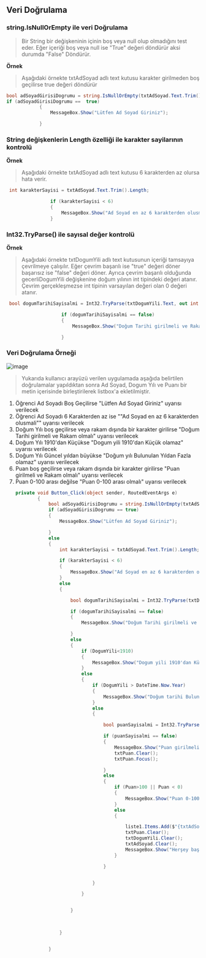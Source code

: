 ## Veri Doğrulama ## 

### string.IsNullOrEmpty ile veri Doğrulama ##

> Bir String bir değişkeninin içinin boş veya null olup olmadığını test eder. Eğer içeriği boş veya null ise "True" değeri döndürür aksi durumda "False" Döndürür.

**Örnek**
> Aşağıdaki örnekte txtAdSoyad adlı text kutusu karakter girilmeden boş geçilirse true değeri döndürür

```csharp
bool adSoyadGirisiDogrumu = string.IsNullOrEmpty(txtAdSoyad.Text.Trim());
if (adSoyadGirisiDogrumu ==  true)
            {
                MessageBox.Show("Lütfen Ad Soyad Giriniz");

            }
```


### String değişkenlerin Length özelliği ile karakter sayilarının kontrolü ##

**Örnek**
> Aşağıdaki örnekte txtAdSoyad adlı text kutusu 6 karakterden az olursa hata verir.

```csharp
 int karakterSayisi = txtAdSoyad.Text.Trim().Length;

                if (karakterSayisi < 6)
                {
                    MessageBox.Show("Ad Soyad en az 6 karakterden olusmali");
                }
```
### Int32.TryParse() ile sayısal değer kontrolü ##

**Örnek**
> Aşağıdaki örnekte txtDogumYili adlı text kutusunun içeriği tamsayıya çevrilmeye çalışılır. Eğer çevrim başarılı ise "true" değeri döner başarısız ise "false" değeri döner. Ayrıca çevrim başarılı olduğunda gecerliDogumYili değişkenine doğum yılının int tipindeki değeri atanır. Çevrim gerçekleşmezse int tipinin varsayılan değeri olan 0 değeri atanır.

```csharp
 bool dogumTarihiSayisalmi = Int32.TryParse(txtDogumYili.Text, out int gecerliDogumYili);

                    if (dogumTarihiSayisalmi == false)
                    {
                        MessageBox.Show("Doğum Tarihi girilmeli ve Rakam olmalı");

                    }
```

### Veri Doğrulama Örneği ###


![image](https://user-images.githubusercontent.com/28144917/160339486-b35fd2f9-6a10-4479-ae50-b547234332ae.png)

> Yukarıda kullanıcı arayüzü verilen uygulamada aşağıda belirtilen doğrulamalar yapıldıktan sonra Ad Soyad, Dogum Yılı ve Puanı bir metin içerisinde birleştirilerek listbox'a ekletilmiştir.
<ol>
            <li>Öğrenci Ad Soyadı Boş Geçilirse "Lütfen Ad Soyad Giriniz" uyarısı verilecek</li>
<li>Öğrenci Ad Soyadı 6 Karakterden az ise ""Ad Soyad en az 6 karakterden olusmali"" uyarısı verilecek</li>
<li>Doğum Yılı boş geçilirse veya rakam dışında bir karakter girilirse "Doğum Tarihi girilmeli ve Rakam olmalı" uyarısı verilecek</li>
<li>Doğum Yılı 1910'dan Küçükse "Dogum yili 1910'dan Küçük olamaz" uyarısı verilecek</li>
<li>Doğum Yılı Güncel yıldan büyükse "Doğum yılı Bulunulan Yıldan Fazla olamaz" uyarısı verilecek</li>
<li>Puan boş geçilirse veya rakam dışında bir karakter girilirse "Puan girilmeli ve Rakam olmalı" uyarısı verilecek</li>
<li>Puan 0-100 arası değilse "Puan 0-100 arası olmalı" uyarısı verilecek</li>

```csharp
private void Button_Click(object sender, RoutedEventArgs e)
        {
            bool adSoyadGirisiDogrumu = string.IsNullOrEmpty(txtAdSoyad.Text.Trim());
            if (adSoyadGirisiDogrumu == true)
            {
                MessageBox.Show("Lütfen Ad Soyad Giriniz");

            }
            else
            {
                int karakterSayisi = txtAdSoyad.Text.Trim().Length;

                if (karakterSayisi < 6)
                {
                    MessageBox.Show("Ad Soyad en az 6 karakterden olusmali");
                }
                else
                {

                    bool dogumTarihiSayisalmi = Int32.TryParse(txtDogumYili.Text, out int DogumYili);

                    if (dogumTarihiSayisalmi == false)
                    {
                        MessageBox.Show("Doğum Tarihi girilmeli ve Rakam olmalı");

                    }
                    else
                    {
                        if (DogumYili<1910)
                        {
                            MessageBox.Show("Dogum yili 1910'dan Küçük olamaz");
                        }
                        else
                        {
                            if (DogumYili > DateTime.Now.Year)
                            {
                                MessageBox.Show("Doğum tarihi Bulunulan Yıldan Fazla olamaz");
                            }
                            else
                            {

                                bool puanSayisalmi = Int32.TryParse(txtPuan.Text, out int Puan);

                                if (puanSayisalmi == false)
                                {
                                    MessageBox.Show("Puan girilmeli ve Rakam olmalı");
                                    txtPuan.Clear();
                                    txtPuan.Focus();

                                }
                                else
                                {
                                    if (Puan>100 || Puan < 0)
                                    {
                                        MessageBox.Show("Puan 0-100 arası olmalı");
                                    }
                                    else
                                    {

                                        liste1.Items.Add($"{txtAdSoyad.Text} {txtDogumYili.Text} {txtPuan.Text}");
                                        txtPuan.Clear();
                                        txtDogumYili.Clear();
                                        txtAdSoyad.Clear();
                                        MessageBox.Show("Herşey başarılı");
                                    }

                                }


                            }

                        }


                    }

            

                }


            }
```
